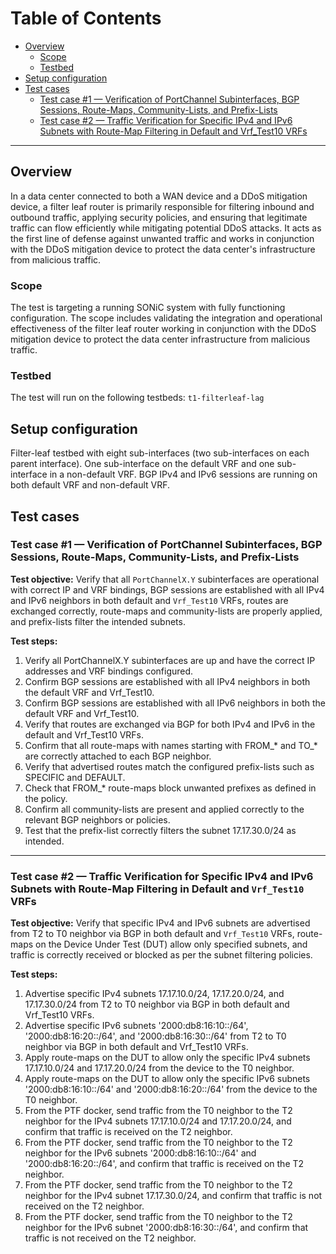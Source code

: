 # Table of Contents
- [Overview](#overview)
  - [Scope](#scope)
  - [Testbed](#testbed)
- [Setup configuration](#setup-configuration)
- [Test cases](#test-cases)
  - [Test case #1 — Verification of PortChannel Subinterfaces, BGP Sessions, Route-Maps, Community-Lists, and Prefix-Lists](#test-case-1--verification-of-portchannel-subinterfaces-bgp-sessions-route-maps-community-lists-and-prefix-lists)
  - [Test case #2 — Traffic Verification for Specific IPv4 and IPv6 Subnets with Route-Map Filtering in Default and Vrf_Test10 VRFs](#test-case-2--traffic-verification-for-specific-ipv4-and-ipv6-subnets-with-route-map-filtering-in-default-and-Vrf_Test10-vrfs)

---

## Overview
In a data center connected to both a WAN device and a DDoS mitigation device, a filter leaf router is primarily responsible for filtering inbound and outbound traffic, applying security policies, and ensuring that legitimate traffic can flow efficiently while mitigating potential DDoS attacks. It acts as the first line of defense against unwanted traffic and works in conjunction with the DDoS mitigation device to protect the data center's infrastructure from malicious traffic.

### Scope
The test is targeting a running SONiC system with fully functioning configuration. The scope includes validating the integration and operational effectiveness of the filter leaf router working in conjunction with the DDoS mitigation device to protect the data center infrastructure from malicious traffic.

### Testbed
The test will run on the following testbeds:
`t1-filterleaf-lag`

## Setup configuration
Filter-leaf testbed with eight sub-interfaces (two sub-interfaces on each parent interface).
One sub-interface on the default VRF and one sub-interface in a non-default VRF.
BGP IPv4 and IPv6 sessions are running on both default VRF and non-default VRF.

## Test cases

### Test case #1 — Verification of PortChannel Subinterfaces, BGP Sessions, Route-Maps, Community-Lists, and Prefix-Lists

**Test objective:**
Verify that all `PortChannelX.Y` subinterfaces are operational with correct IP and VRF bindings, BGP sessions are established with all IPv4 and IPv6 neighbors in both default and `Vrf_Test10` VRFs, routes are exchanged correctly, route-maps and community-lists are properly applied, and prefix-lists filter the intended subnets.

**Test steps:**
1. Verify all PortChannelX.Y subinterfaces are up and have the correct IP addresses and VRF bindings configured.
2. Confirm BGP sessions are established with all IPv4 neighbors in both the default VRF and Vrf_Test10.
3. Confirm BGP sessions are established with all IPv6 neighbors in both the default VRF and Vrf_Test10.
4. Verify that routes are exchanged via BGP for both IPv4 and IPv6 in the default and Vrf_Test10 VRFs.
5. Confirm that all route-maps with names starting with FROM_* and TO_* are correctly attached to each BGP neighbor.
6. Verify that advertised routes match the configured prefix-lists such as SPECIFIC and DEFAULT.
7. Check that FROM_* route-maps block unwanted prefixes as defined in the policy.
8. Confirm all community-lists are present and applied correctly to the relevant BGP neighbors or policies.
9. Test that the prefix-list correctly filters the subnet 17.17.30.0/24 as intended.

---

### Test case #2 — Traffic Verification for Specific IPv4 and IPv6 Subnets with Route-Map Filtering in Default and `Vrf_Test10` VRFs

**Test objective:**
Verify that specific IPv4 and IPv6 subnets are advertised from T2 to T0 neighbor via BGP in both default and `Vrf_Test10` VRFs, route-maps on the Device Under Test (DUT) allow only specified subnets, and traffic is correctly received or blocked as per the subnet filtering policies.

**Test steps:**
1. Advertise specific IPv4 subnets 17.17.10.0/24, 17.17.20.0/24, and 17.17.30.0/24 from T2 to T0 neighbor via BGP in both default and Vrf_Test10 VRFs.
2. Advertise specific IPv6 subnets '2000:db8:16:10::/64', '2000:db8:16:20::/64', and '2000:db8:16:30::/64' from T2 to T0 neighbor via BGP in both default and Vrf_Test10 VRFs.
3. Apply route-maps on the DUT to allow only the specific IPv4 subnets 17.17.10.0/24 and 17.17.20.0/24 from the device to the T0 neighbor.
4. Apply route-maps on the DUT to allow only the specific IPv6 subnets '2000:db8:16:10::/64' and '2000:db8:16:20::/64' from the device to the T0 neighbor.
5. From the PTF docker, send traffic from the T0 neighbor to the T2 neighbor for the IPv4 subnets 17.17.10.0/24 and 17.17.20.0/24, and confirm that traffic is received on the T2 neighbor.
6. From the PTF docker, send traffic from the T0 neighbor to the T2 neighbor for the IPv6 subnets '2000:db8:16:10::/64' and '2000:db8:16:20::/64', and confirm that traffic is received on the T2 neighbor.
7. From the PTF docker, send traffic from the T0 neighbor to the T2 neighbor for the IPv4 subnet 17.17.30.0/24, and confirm that traffic is not received on the T2 neighbor.
8. From the PTF docker, send traffic from the T0 neighbor to the T2 neighbor for the IPv6 subnet '2000:db8:16:30::/64', and confirm that traffic is not received on the T2 neighbor.
